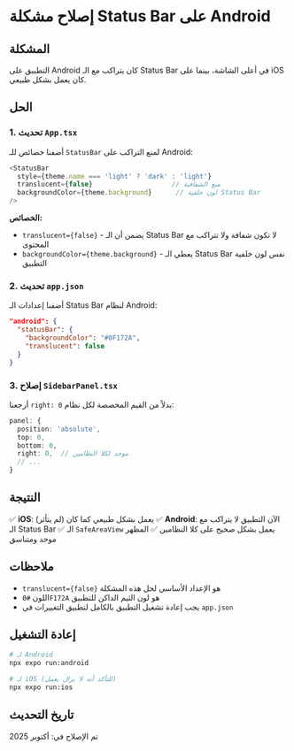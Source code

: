 # إصلاح مشكلة Status Bar على Android

## المشكلة
التطبيق على Android كان يتراكب مع الـ Status Bar في أعلى الشاشة، بينما على iOS كان يعمل بشكل طبيعي.

## الحل

### 1. تحديث `App.tsx`
أضفنا خصائص للـ `StatusBar` لمنع التراكب على Android:

```typescript
<StatusBar 
  style={theme.name === 'light' ? 'dark' : 'light'} 
  translucent={false}                    // منع الشفافية
  backgroundColor={theme.background}      // لون خلفية Status Bar
/>
```

**الخصائص:**
- `translucent={false}` - يضمن أن الـ Status Bar لا تكون شفافة ولا تتراكب مع المحتوى
- `backgroundColor={theme.background}` - يعطي الـ Status Bar نفس لون خلفية التطبيق

### 2. تحديث `app.json`
أضفنا إعدادات الـ Status Bar لنظام Android:

```json
"android": {
  "statusBar": {
    "backgroundColor": "#0F172A",
    "translucent": false
  }
}
```

### 3. إصلاح `SidebarPanel.tsx`
أرجعنا `right: 0` بدلاً من القيم المخصصة لكل نظام:

```typescript
panel: {
  position: 'absolute',
  top: 0,
  bottom: 0,
  right: 0,  // موحد لكلا النظامين
  // ...
}
```

## النتيجة

✅ **iOS**: يعمل بشكل طبيعي كما كان (لم يتأثر)
✅ **Android**: الآن التطبيق لا يتراكب مع الـ Status Bar
✅ الـ `SafeAreaView` يعمل بشكل صحيح على كلا النظامين
✅ المظهر موحد ومتناسق

## ملاحظات

- `translucent={false}` هو الإعداد الأساسي لحل هذه المشكلة
- اللون `#0F172A` هو لون الثيم الداكن للتطبيق
- يجب إعادة تشغيل التطبيق بالكامل لتطبيق التغييرات في `app.json`

## إعادة التشغيل

```bash
# لـ Android
npx expo run:android

# لـ iOS (للتأكد أنه لا يزال يعمل)
npx expo run:ios
```

## تاريخ التحديث
تم الإصلاح في: أكتوبر 2025

